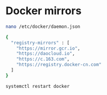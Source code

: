 # Docker mirrors
```bash
nano /etc/docker/daemon.json
```
```bash
{
  "registry-mirrors" : [
    "https://mirror.gcr.io",
    "https://daocloud.io",
    "https://c.163.com",
    "https://registry.docker-cn.com"
  ]
}
```
```bash
systemctl restart docker
```
